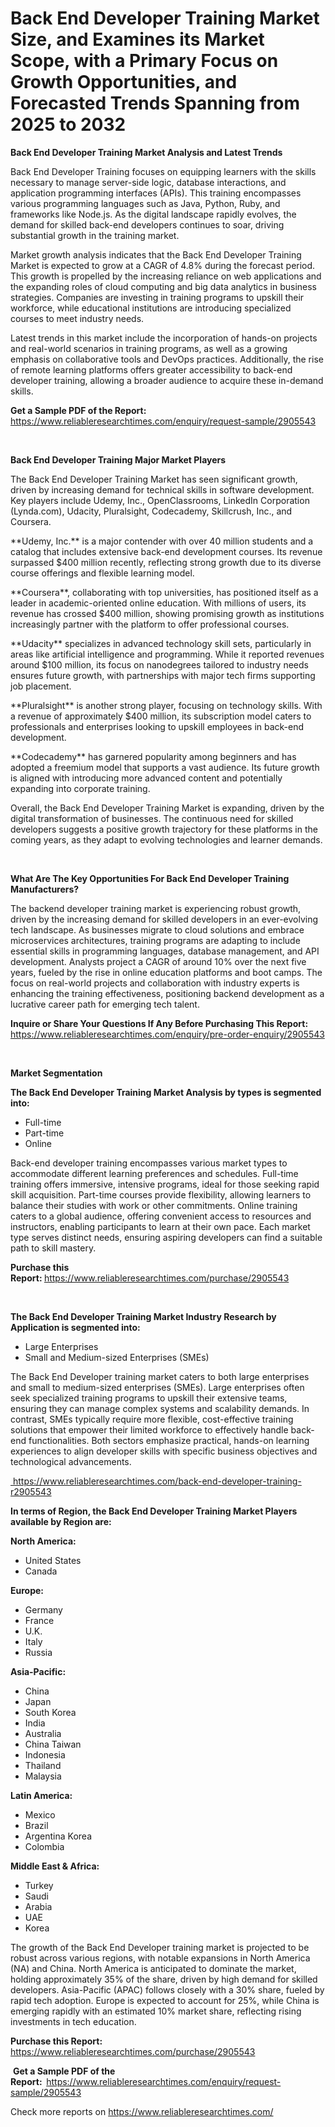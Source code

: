<p><h1>Back End Developer Training Market Size, and Examines its Market Scope, with a Primary Focus on Growth Opportunities, and Forecasted Trends Spanning from 2025 to 2032</h1></p><p><strong>Back End Developer Training Market Analysis and Latest Trends</strong></p>
<p><p>Back End Developer Training focuses on equipping learners with the skills necessary to manage server-side logic, database interactions, and application programming interfaces (APIs). This training encompasses various programming languages such as Java, Python, Ruby, and frameworks like Node.js. As the digital landscape rapidly evolves, the demand for skilled back-end developers continues to soar, driving substantial growth in the training market.</p><p>Market growth analysis indicates that the Back End Developer Training Market is expected to grow at a CAGR of 4.8% during the forecast period. This growth is propelled by the increasing reliance on web applications and the expanding roles of cloud computing and big data analytics in business strategies. Companies are investing in training programs to upskill their workforce, while educational institutions are introducing specialized courses to meet industry needs. </p><p>Latest trends in this market include the incorporation of hands-on projects and real-world scenarios in training programs, as well as a growing emphasis on collaborative tools and DevOps practices. Additionally, the rise of remote learning platforms offers greater accessibility to back-end developer training, allowing a broader audience to acquire these in-demand skills.</p></p>
<p><strong>Get a Sample PDF of the Report:&nbsp;</strong> <a href="https://www.reliableresearchtimes.com/enquiry/request-sample/2905543?utm_campaign=3291&utm_medium=2&utm_source=Github&utm_content=ia&utm_term=12032025&utm_id=back-end-developer-training">https://www.reliableresearchtimes.com/enquiry/request-sample/2905543</a></p>
<p>&nbsp;</p>
<p><strong>Back End Developer Training Major Market Players</strong></p>
<p><p>The Back End Developer Training Market has seen significant growth, driven by increasing demand for technical skills in software development. Key players include Udemy, Inc., OpenClassrooms, LinkedIn Corporation (Lynda.com), Udacity, Pluralsight, Codecademy, Skillcrush, Inc., and Coursera. </p><p>**Udemy, Inc.** is a major contender with over 40 million students and a catalog that includes extensive back-end development courses. Its revenue surpassed $400 million recently, reflecting strong growth due to its diverse course offerings and flexible learning model. </p><p>**Coursera**, collaborating with top universities, has positioned itself as a leader in academic-oriented online education. With millions of users, its revenue has crossed $400 million, showing promising growth as institutions increasingly partner with the platform to offer professional courses.</p><p>**Udacity** specializes in advanced technology skill sets, particularly in areas like artificial intelligence and programming. While it reported revenues around $100 million, its focus on nanodegrees tailored to industry needs ensures future growth, with partnerships with major tech firms supporting job placement.</p><p>**Pluralsight** is another strong player, focusing on technology skills. With a revenue of approximately $400 million, its subscription model caters to professionals and enterprises looking to upskill employees in back-end development.</p><p>**Codecademy** has garnered popularity among beginners and has adopted a freemium model that supports a vast audience. Its future growth is aligned with introducing more advanced content and potentially expanding into corporate training.</p><p>Overall, the Back End Developer Training Market is expanding, driven by the digital transformation of businesses. The continuous need for skilled developers suggests a positive growth trajectory for these platforms in the coming years, as they adapt to evolving technologies and learner demands.</p></p>
<p>&nbsp;</p>
<p><strong>What Are The Key Opportunities For Back End Developer Training Manufacturers?</strong></p>
<p><p>The backend developer training market is experiencing robust growth, driven by the increasing demand for skilled developers in an ever-evolving tech landscape. As businesses migrate to cloud solutions and embrace microservices architectures, training programs are adapting to include essential skills in programming languages, database management, and API development. Analysts project a CAGR of around 10% over the next five years, fueled by the rise in online education platforms and boot camps. The focus on real-world projects and collaboration with industry experts is enhancing the training effectiveness, positioning backend development as a lucrative career path for emerging tech talent.</p></p>
<p><strong>Inquire or Share Your Questions If Any Before Purchasing This Report:</strong> <a href="https://www.reliableresearchtimes.com/enquiry/pre-order-enquiry/2905543?utm_campaign=3291&utm_medium=2&utm_source=Github&utm_content=ia&utm_term=12032025&utm_id=back-end-developer-training">https://www.reliableresearchtimes.com/enquiry/pre-order-enquiry/2905543</a></p>
<p>&nbsp;</p>
<p><strong>Market Segmentation</strong></p>
<p><strong>The Back End Developer Training Market Analysis by types is segmented into:</strong></p>
<p><ul><li>Full-time</li><li>Part-time</li><li>Online</li></ul></p>
<p><p>Back-end developer training encompasses various market types to accommodate different learning preferences and schedules. Full-time training offers immersive, intensive programs, ideal for those seeking rapid skill acquisition. Part-time courses provide flexibility, allowing learners to balance their studies with work or other commitments. Online training caters to a global audience, offering convenient access to resources and instructors, enabling participants to learn at their own pace. Each market type serves distinct needs, ensuring aspiring developers can find a suitable path to skill mastery.</p></p>
<p><strong>Purchase this Report:&nbsp;</strong><a href="https://www.reliableresearchtimes.com/purchase/2905543?utm_campaign=3291&utm_medium=2&utm_source=Github&utm_content=ia&utm_term=12032025&utm_id=back-end-developer-training">https://www.reliableresearchtimes.com/purchase/2905543</a></p>
<p>&nbsp;</p>
<p><strong>The Back End Developer Training Market Industry Research by Application is segmented into:</strong></p>
<p><ul><li>Large Enterprises</li><li>Small and Medium-sized Enterprises (SMEs)</li></ul></p>
<p><p>The Back End Developer training market caters to both large enterprises and small to medium-sized enterprises (SMEs). Large enterprises often seek specialized training programs to upskill their extensive teams, ensuring they can manage complex systems and scalability demands. In contrast, SMEs typically require more flexible, cost-effective training solutions that empower their limited workforce to effectively handle back-end functionalities. Both sectors emphasize practical, hands-on learning experiences to align developer skills with specific business objectives and technological advancements.</p></p>
<p><a href="https://www.reliableresearchtimes.com/back-end-developer-training-r2905543?utm_campaign=3291&utm_medium=2&utm_source=Github&utm_content=ia&utm_term=12032025&utm_id=back-end-developer-training">&nbsp;https://www.reliableresearchtimes.com/back-end-developer-training-r2905543</a></p>
<p><strong>In terms of Region, the Back End Developer Training Market Players available by Region are:</strong></p>
<p>
    <p> <strong> North America: </strong>
        <ul>
            <li>United States</li>
            <li>Canada</li>
        </ul>
        </p> 
    <p> <strong> Europe: </strong>
        <ul>
            <li>Germany</li>
            <li>France</li>
            <li>U.K.</li>
            <li>Italy</li>
            <li>Russia</li>
        </ul>
        </p> 
    <p> <strong> Asia-Pacific: </strong>
        <ul>
            <li>China</li>
            <li>Japan</li>
            <li>South Korea</li>
            <li>India</li>
            <li>Australia</li>
            <li>China Taiwan</li>
            <li>Indonesia</li>
            <li>Thailand</li>
            <li>Malaysia</li>
        </ul>
        </p> 
    <p> <strong> Latin America: </strong>
        <ul>
            <li>Mexico</li>
            <li>Brazil</li>
            <li>Argentina Korea</li>
            <li>Colombia</li>
        </ul>
        </p> 
    <p> <strong> Middle East & Africa: </strong>
        <ul>
            <li>Turkey</li>
            <li>Saudi</li>
            <li>Arabia</li>
            <li>UAE</li>
            <li>Korea</li>
        </ul>
    </p>
    </p>
<p><p>The growth of the Back End Developer training market is projected to be robust across various regions, with notable expansions in North America (NA) and China. North America is anticipated to dominate the market, holding approximately 35% of the share, driven by high demand for skilled developers. Asia-Pacific (APAC) follows closely with a 30% share, fueled by rapid tech adoption. Europe is expected to account for 25%, while China is emerging rapidly with an estimated 10% market share, reflecting rising investments in tech education.</p></p>
<p><strong>Purchase this Report: </strong><a href="https://www.reliableresearchtimes.com/purchase/2905543?utm_campaign=3291&utm_medium=2&utm_source=Github&utm_content=ia&utm_term=12032025&utm_id=back-end-developer-training">https://www.reliableresearchtimes.com/purchase/2905543</a></p>
<p>&nbsp;<strong>Get a Sample PDF of the Report:&nbsp;&nbsp;</strong><a href="https://www.reliableresearchtimes.com/enquiry/request-sample/2905543?utm_campaign=3291&utm_medium=2&utm_source=Github&utm_content=ia&utm_term=12032025&utm_id=back-end-developer-training">https://www.reliableresearchtimes.com/enquiry/request-sample/2905543</a></p>
<p><strong></strong></p>
<p>Check more reports on <a href="https://www.reliableresearchtimes.com/?utm_campaign=3291&utm_medium=2&utm_source=Github&utm_content=ia&utm_term=12032025&utm_id=back-end-developer-training">https://www.reliableresearchtimes.com/</a></p>